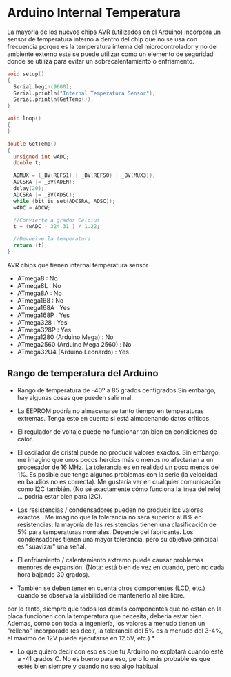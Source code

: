 # Arduino Internal Temperatura

La mayoria de los nuevos chips AVR (utilizados en el Arduino) incorpora un sensor de temperatura interno a dentro del chip que no se usa con frecuencia porque es la temperatura interna del microcontrolador y no del ambiente externo este se puede utilizar como un elemento de seguridad donde se utiliza para evitar un sobrecalentamiento o enfriamento.  


```c++
void setup()
{
  Serial.begin(9600);
  Serial.println("Internal Temperatura Sensor");
  Serial.println(GetTemp());
}

void loop()
{
}

double GetTemp()
{
  unsigned int wADC;
  double t;

  ADMUX = (_BV(REFS1) | _BV(REFS0) | _BV(MUX3));
  ADCSRA |= _BV(ADEN);
  delay(20);
  ADCSRA |= _BV(ADSC);
  while (bit_is_set(ADCSRA, ADSC));
  wADC = ADCW;

  //Convierte a grados Celcius
  t = (wADC - 324.31 ) / 1.22;

  //Devuelve la temperatura
  return (t);
}
```

AVR chips que tienen internal temperatura sensor

* ATmega8 : No
* ATmega8L : No
* ATmega8A : No
* ATmega168 : No
* ATmega168A : Yes
* ATmega168P : Yes
* ATmega328 : Yes
* ATmega328P : Yes
* ATmega1280 (Arduino Mega) : No
* ATmega2560 (Arduino Mega 2560) : No
* ATmega32U4 (Arduino Leonardo) : Yes

## Rango de temperatura del Arduino
* Rango de temperatura de -40º a 85 grados centigrados
Sin embargo, hay algunas cosas que pueden salir mal:

* La EEPROM podría no almacenarse tanto tiempo en temperaturas extremas. Tenga esto en cuenta si está almacenando datos críticos.

* El regulador de voltaje puede no funcionar tan bien en condiciones de calor.

* El oscilador de cristal puede no producir valores exactos. Sin embargo, me imagino que unos pocos hercios más o menos no afectarían a un procesador de 16 MHz. La tolerancia es en realidad un poco menos del 1%. Es posible que tenga algunos problemas con la serie (la velocidad en baudios no es correcta). Me gustaría ver en cualquier comunicación como I2C también. (No sé exactamente cómo funciona la línea del reloj ... podría estar bien para I2C).

* Las resistencias / condensadores pueden no producir los valores exactos . Me imagino que la tolerancia no será superior al 8% en resistencias: la mayoría de las resistencias tienen una clasificación de 5% para temperaturas normales. Depende del fabricante. Los condensadores tienen una mayor tolerancia, pero su objetivo principal es "suavizar" una señal.

* El enfriamiento / calentamiento extremo puede causar problemas menores de expansión. (Nota: está bien de vez en cuando, pero no cada hora bajando 30 grados).

* También se deben tener en cuenta otros componentes (LCD, etc.) cuando se observa la viabilidad de mantenerlo al aire libre.

por lo tanto, siempre que todos los demás componentes que no están en la placa funcionen con la temperatura que necesita, debería estar bien. Además, como con toda la ingeniería, los valores a menudo tienen un "relleno" incorporado (es decir, la tolerancia del 5% es a menudo del 3-4%, el máximo de 12V puede ejecutarse en 12.5V, etc.) *

* Lo que quiero decir con eso es que tu Arduino no explotará cuando esté a -41 grados C. No es bueno para eso, pero lo más probable es que estés bien siempre y cuando no sea algo habitual.
